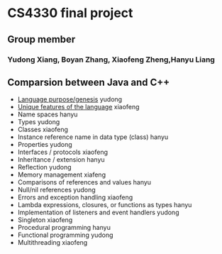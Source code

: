 # CS4330  final project
## Group member
### Yudong Xiang, Boyan Zhang, Xiaofeng Zheng,Hanyu Liang
## Comparsion between Java and C++

* [Language purpose/genesis](https://github.com/hentai27/CS4330finalproject/blob/master/Language%20purpose.md) yudong
* [Unique features of the language](https://github.com/xzzff/CS4330finalproject/blob/features.md) xiaofeng
* Name spaces hanyu
* Types yudong
* Classes xiaofeng
* Instance reference name in data type (class) hanyu
* Properties yudong
* Interfaces / protocols xiaofeng
* Inheritance / extension hanyu
* Reflection yudong
* Memory management xiafeng
* Comparisons of references and values hanyu
* Null/nil references yudong
* Errors and exception handling xiaofeng
* Lambda expressions, closures, or functions as types hanyu
* Implementation of listeners and event handlers yudong
* Singleton xiaofeng
* Procedural programming hanyu
* Functional programming yudong
* Multithreading xiaofeng
